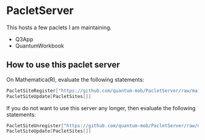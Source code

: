 # PacletServer
This hosts a few paclets I am maintaining.

- Q3App
- QuantumWorkbook

## How to use this paclet server

On Mathematica(R), evaluate the following statements:

```Mathematica
PacletSiteRegister["https://github.com/quantum-mob/PacletServer/raw/main"]
PacletSiteUpdate[PacletSites[]]
```

If you do not want to use this server any longer, then evaluate the following statements:

```Mathematica
PacletSiteUnregister["https://github.com/quantum-mob/PacletServer/raw/main"]
PacletSiteUpdate[PacletSites[]]
```
